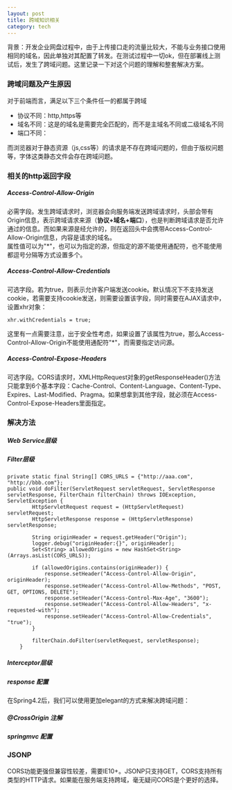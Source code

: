 ```yaml
---
layout: post
title: 跨域知识相关
category: tech
---
```

背景：开发企业网盘过程中，由于上传接口走的流量比较大，不能与业务接口使用相同的域名，因此单独对其配置了转发。在测试过程中一切ok，但在部署线上测试后，发生了跨域问题。这里记录一下对这个问题的理解和整套解决方案。

### 跨域问题及产生原因
对于前端而言，满足以下三个条件任一的都属于跨域
- 协议不同：http,https等
- 域名不同：这是的域名是需要完全匹配的，而不是主域名不同或二级域名不同
- 端口不同：

而浏览器对于静态资源（js,css等）的请求是不存在跨域问题的，但由于版权问题等，字体这类静态文件会存在跨域问题。

### 相关的http返回字段
##### Access-Control-Allow-Origin
必需字段。发生跨域请求时，浏览器会向服务端发送跨域请求时，头部会带有Origin信息，表示跨域请求来源（**协议+域名+端口**），也是判断跨域请求是否允许通过的信息。而如果来源是经允许的，则在返回头中会携带Access-Control-Allow-Origin信息，内容是请求的域名。<br>
属性值可以为"*"，也可以为指定的源，但指定的源不能使用通配符，也不能使用都逗号分隔等方式设置多个。
##### Access-Control-Allow-Credentials
可选字段。若为true，则表示允许客户端发送cookie。默认情况下不支持发送cookie，若需要支持cookie发送，则需要设置该字段，同时需要在AJAX请求中，设置xhr对象：
```
xhr.withCredentials = true;
```
这里有一点需要注意，出于安全性考虑，如果设置了该属性为true，那么Access-Control-Allow-Origin不能使用通配符"*"，而需要指定访问源。
##### Access-Control-Expose-Headers
可选字段。CORS请求时，XMLHttpRequest对象的getResponseHeader()方法只能拿到6个基本字段：Cache-Control、Content-Language、Content-Type、Expires、Last-Modified、Pragma。如果想拿到其他字段，就必须在Access-Control-Expose-Headers里面指定。


### 解决方法
##### Web Service层级
##### Filter层级
```
private static final String[] CORS_URLS = {"http://aaa.com", "http://bbb.com"};
public void doFilter(ServletRequest servletRequest, ServletResponse servletResponse, FilterChain filterChain) throws IOException, ServletException {
        HttpServletRequest request = (HttpServletRequest) servletRequest;
        HttpServletResponse response = (HttpServletResponse) servletResponse;

        String originHeader = request.getHeader("Origin");
        logger.debug("originHeader:{}", originHeader);
        Set<String> allowedOrigins = new HashSet<String>(Arrays.asList(CORS_URLS));

        if (allowedOrigins.contains(originHeader)) {
            response.setHeader("Access-Control-Allow-Origin", originHeader);
            response.setHeader("Access-Control-Allow-Methods", "POST, GET, OPTIONS, DELETE");
            response.setHeader("Access-Control-Max-Age", "3600");
            response.setHeader("Access-Control-Allow-Headers", "x-requested-with");
            response.setHeader("Access-Control-Allow-Credentials", "true");
        }

        filterChain.doFilter(servletRequest, servletResponse);
    }
```
##### Interceptor层级
##### response 配置
在Spring4.2后，我们可以使用更加elegant的方式来解决跨域问题：
##### @CrossOrigin 注解
##### springmvc 配置


### JSONP
CORS功能更强但兼容性较差，需要IE10+。JSONP只支持GET，CORS支持所有类型的HTTP请求。如果能在服务端支持跨域，毫无疑问CORS是个更好的选择。
